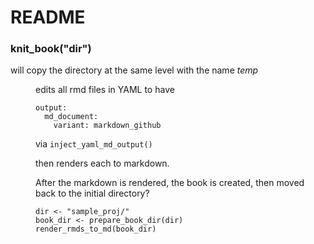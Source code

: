 README
=======

### knit_book("dir")

will copy the directory at the same level with the name _temp_<dir>

edits all rmd files in YAML to have

```
output:
  md_document:
    variant: markdown_github
```

via `inject_yaml_md_output()`


then renders each to markdown.

After the markdown is rendered, the book is created, then moved back to the initial directory?

```
dir <- "sample_proj/"
book_dir <- prepare_book_dir(dir)
render_rmds_to_md(book_dir)
```
